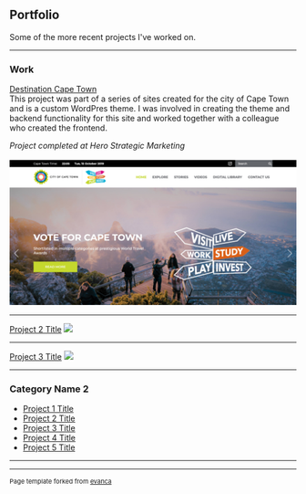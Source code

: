 ## Portfolio
Some of the more recent projects I've worked on.

---

### Work 

[Destination Cape Town](https://destination.investcapetown.com/)
<br>
This project was part of a series of sites created for the city of Cape Town and is a custom WordPres theme. I was involved in creating the theme and backend functionality for this site and worked together with a colleague who created the frontend.

*Project completed at Hero Strategic Marketing*
<br><br>
<a href="https://destination.investcapetown.com/" target="_blank"><img src="images/destination-ct.jpg?raw=true"/></a>

---
[Project 2 Title](/pdf/sample_presentation.pdf)
<img src="images/dummy_thumbnail.jpg?raw=true"/>

---
[Project 3 Title](http://example.com/)
<img src="images/dummy_thumbnail.jpg?raw=true"/>

---

### Category Name 2

- [Project 1 Title](http://example.com/)
- [Project 2 Title](http://example.com/)
- [Project 3 Title](http://example.com/)
- [Project 4 Title](http://example.com/)
- [Project 5 Title](http://example.com/)

---




---
<p style="font-size:11px">Page template forked from <a href="https://github.com/evanca/quick-portfolio">evanca</a></p>
<!-- Remove above link if you don't want to attibute -->

